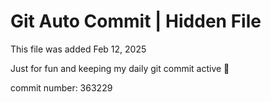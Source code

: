 # Git Auto Commit | Hidden File

This file was added Feb 12, 2025

Just for fun and keeping my daily git commit active 🤪

commit number: 363229
